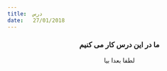 ```yaml
---
title:  درس
date:   27/01/2018
---
```


### <center>ما در این درس کار می کنیم</center>
<center>لطفا بعدا بیا</center>